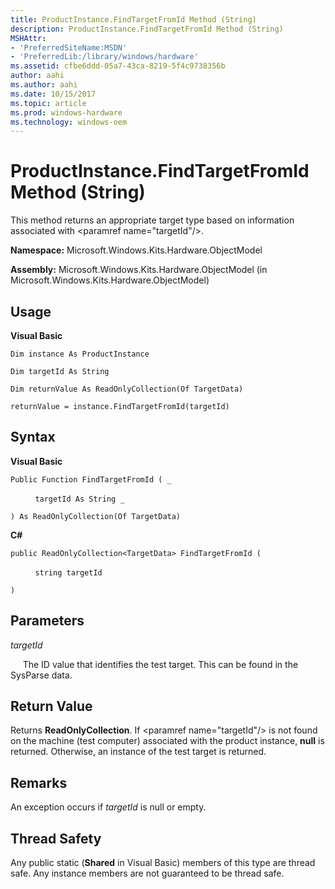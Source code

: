 ```yaml
---
title: ProductInstance.FindTargetFromId Method (String)
description: ProductInstance.FindTargetFromId Method (String)
MSHAttr:
- 'PreferredSiteName:MSDN'
- 'PreferredLib:/library/windows/hardware'
ms.assetid: cfbe6ddd-05a7-43ca-8219-5f4c9738356b
author: aahi
ms.author: aahi
ms.date: 10/15/2017
ms.topic: article
ms.prod: windows-hardware
ms.technology: windows-oem
---
```


# ProductInstance.FindTargetFromId Method (String)


This method returns an appropriate target type based on information associated with &lt;paramref name="targetId"/&gt;.

**Namespace:** Microsoft.Windows.Kits.Hardware.ObjectModel

**Assembly:** Microsoft.Windows.Kits.Hardware.ObjectModel (in Microsoft.Windows.Kits.Hardware.ObjectModel)

## <span id="Usage"></span><span id="usage"></span><span id="USAGE"></span>Usage


**Visual Basic**

`Dim instance As ProductInstance`

`Dim targetId As String`

`Dim returnValue As ReadOnlyCollection(Of TargetData)`

`returnValue = instance.FindTargetFromId(targetId)`

## <span id="Syntax"></span><span id="syntax"></span><span id="SYNTAX"></span>Syntax


**Visual Basic**

`Public Function FindTargetFromId ( _`

          `targetId As String _`

`) As ReadOnlyCollection(Of TargetData)`

**C#**

`public ReadOnlyCollection<TargetData> FindTargetFromId (`

          `string targetId`

`)`

## <span id="Parameters"></span><span id="parameters"></span><span id="PARAMETERS"></span>Parameters


*targetId*

     The ID value that identifies the test target. This can be found in the SysParse data.

## <span id="Return_Value"></span><span id="return_value"></span><span id="RETURN_VALUE"></span>Return Value


Returns **ReadOnlyCollection**. If &lt;paramref name="targetId"/&gt; is not found on the machine (test computer) associated with the product instance, **null** is returned. Otherwise, an instance of the test target is returned.

## <span id="Remarks"></span><span id="remarks"></span><span id="REMARKS"></span>Remarks


An exception occurs if *targetId* is null or empty.

## <span id="Thread_Safety"></span><span id="thread_safety"></span><span id="THREAD_SAFETY"></span>Thread Safety


Any public static (**Shared** in Visual Basic) members of this type are thread safe. Any instance members are not guaranteed to be thread safe.

 

 






